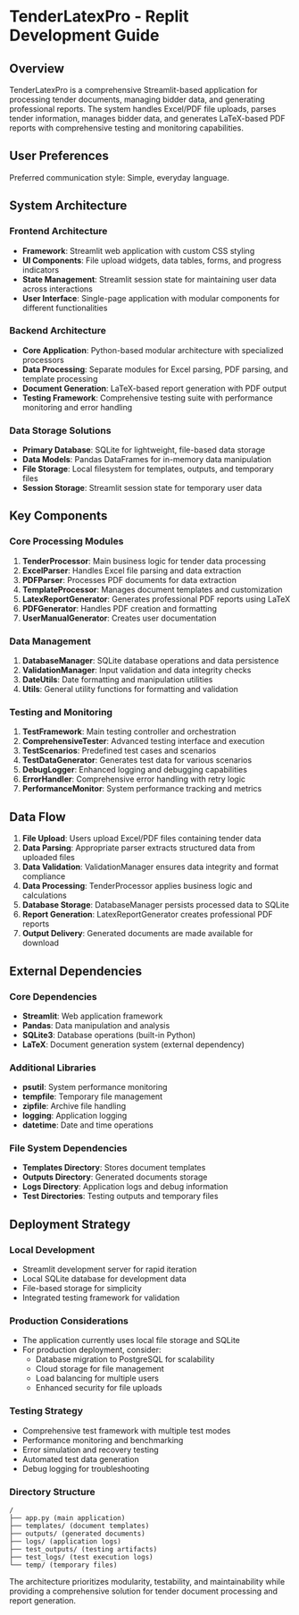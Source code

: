 # TenderLatexPro - Replit Development Guide

## Overview

TenderLatexPro is a comprehensive Streamlit-based application for processing tender documents, managing bidder data, and generating professional reports. The system handles Excel/PDF file uploads, parses tender information, manages bidder data, and generates LaTeX-based PDF reports with comprehensive testing and monitoring capabilities.

## User Preferences

Preferred communication style: Simple, everyday language.

## System Architecture

### Frontend Architecture
- **Framework**: Streamlit web application with custom CSS styling
- **UI Components**: File upload widgets, data tables, forms, and progress indicators
- **State Management**: Streamlit session state for maintaining user data across interactions
- **User Interface**: Single-page application with modular components for different functionalities

### Backend Architecture
- **Core Application**: Python-based modular architecture with specialized processors
- **Data Processing**: Separate modules for Excel parsing, PDF parsing, and template processing
- **Document Generation**: LaTeX-based report generation with PDF output
- **Testing Framework**: Comprehensive testing suite with performance monitoring and error handling

### Data Storage Solutions
- **Primary Database**: SQLite for lightweight, file-based data storage
- **Data Models**: Pandas DataFrames for in-memory data manipulation
- **File Storage**: Local filesystem for templates, outputs, and temporary files
- **Session Storage**: Streamlit session state for temporary user data

## Key Components

### Core Processing Modules
1. **TenderProcessor**: Main business logic for tender data processing
2. **ExcelParser**: Handles Excel file parsing and data extraction
3. **PDFParser**: Processes PDF documents for data extraction
4. **TemplateProcessor**: Manages document templates and customization
5. **LatexReportGenerator**: Generates professional PDF reports using LaTeX
6. **PDFGenerator**: Handles PDF creation and formatting
7. **UserManualGenerator**: Creates user documentation

### Data Management
1. **DatabaseManager**: SQLite database operations and data persistence
2. **ValidationManager**: Input validation and data integrity checks
3. **DateUtils**: Date formatting and manipulation utilities
4. **Utils**: General utility functions for formatting and validation

### Testing and Monitoring
1. **TestFramework**: Main testing controller and orchestration
2. **ComprehensiveTester**: Advanced testing interface and execution
3. **TestScenarios**: Predefined test cases and scenarios
4. **TestDataGenerator**: Generates test data for various scenarios
5. **DebugLogger**: Enhanced logging and debugging capabilities
6. **ErrorHandler**: Comprehensive error handling with retry logic
7. **PerformanceMonitor**: System performance tracking and metrics

## Data Flow

1. **File Upload**: Users upload Excel/PDF files containing tender data
2. **Data Parsing**: Appropriate parser extracts structured data from uploaded files
3. **Data Validation**: ValidationManager ensures data integrity and format compliance
4. **Data Processing**: TenderProcessor applies business logic and calculations
5. **Database Storage**: DatabaseManager persists processed data to SQLite
6. **Report Generation**: LatexReportGenerator creates professional PDF reports
7. **Output Delivery**: Generated documents are made available for download

## External Dependencies

### Core Dependencies
- **Streamlit**: Web application framework
- **Pandas**: Data manipulation and analysis
- **SQLite3**: Database operations (built-in Python)
- **LaTeX**: Document generation system (external dependency)

### Additional Libraries
- **psutil**: System performance monitoring
- **tempfile**: Temporary file management
- **zipfile**: Archive file handling
- **logging**: Application logging
- **datetime**: Date and time operations

### File System Dependencies
- **Templates Directory**: Stores document templates
- **Outputs Directory**: Generated documents storage
- **Logs Directory**: Application logs and debug information
- **Test Directories**: Testing outputs and temporary files

## Deployment Strategy

### Local Development
- Streamlit development server for rapid iteration
- Local SQLite database for development data
- File-based storage for simplicity
- Integrated testing framework for validation

### Production Considerations
- The application currently uses local file storage and SQLite
- For production deployment, consider:
  - Database migration to PostgreSQL for scalability
  - Cloud storage for file management
  - Load balancing for multiple users
  - Enhanced security for file uploads

### Testing Strategy
- Comprehensive test framework with multiple test modes
- Performance monitoring and benchmarking
- Error simulation and recovery testing
- Automated test data generation
- Debug logging for troubleshooting

### Directory Structure
```
/
├── app.py (main application)
├── templates/ (document templates)
├── outputs/ (generated documents)
├── logs/ (application logs)
├── test_outputs/ (testing artifacts)
├── test_logs/ (test execution logs)
└── temp/ (temporary files)
```

The architecture prioritizes modularity, testability, and maintainability while providing a comprehensive solution for tender document processing and report generation.